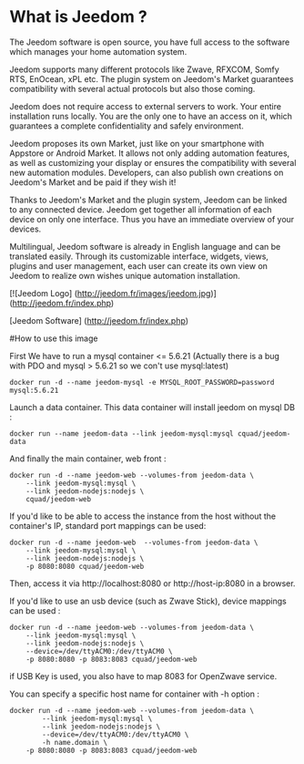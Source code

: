# What is Jeedom ?

The Jeedom software is open source, you have full access to the software which manages your home automation system.

Jeedom supports many different protocols like Zwave, RFXCOM, Somfy RTS, EnOcean, xPL etc. The plugin system on Jeedom's Market guarantees compatibility with several actual protocols but also those coming.

Jeedom does not require access to external servers to work. Your entire installation runs locally. You are the only one to have an access on it, which guarantees a complete confidentiality and safely environment.

Jeedom proposes its own Market, just like on your smartphone with Appstore or Android Market. It allows not only adding automation features, as well as customizing your display or ensures the compatibility with several new automation modules. Developers, can also publish own creations on Jeedom's Market and be paid if they wish it!

Thanks to Jeedom's Market and the plugin system, Jeedom can be linked to any connected device. Jeedom get together all information of each device on only one interface. Thus you have an immediate overview of your devices.

Multilingual, Jeedom software is already in English language and can be translated easily. Through its customizable interface, widgets, views, plugins and user management, each user can create its own view on Jeedom to realize own wishes unique automation installation.

[![Jeedom Logo] (http://jeedom.fr/images/jeedom.jpg)] (http://jeedom.fr/index.php)

[Jeedom Software] (http://jeedom.fr/index.php)

#How to use this image

First We have to run a mysql container <= 5.6.21 (Actually there is a bug with PDO and mysql > 5.6.21 so we con't use mysql:latest)

```
docker run -d --name jeedom-mysql -e MYSQL_ROOT_PASSWORD=password mysql:5.6.21
```

Launch a data container. This data container will install jeedom on mysql DB :

```
docker run --name jeedom-data --link jeedom-mysql:mysql cquad/jeedom-data
```

And finally the main container, web front :

```
docker run -d --name jeedom-web --volumes-from jeedom-data \
	--link jeedom-mysql:mysql \
	--link jeedom-nodejs:nodejs \
	cquad/jeedom-web
```

If you'd like to be able to access the instance from the host without the container's IP, standard port mappings can be used:

```
docker run -d --name jeedom-web  --volumes-from jeedom-data \
	--link jeedom-mysql:mysql \
	--link jeedom-nodejs:nodejs \
	-p 8080:8080 cquad/jeedom-web
```

Then, access it via http://localhost:8080 or http://host-ip:8080 in a browser.

If you'd like to use an usb device (such as Zwave Stick), device mappings can be used :

```
docker run -d --name jeedom-web --volumes-from jeedom-data \
	--link jeedom-mysql:mysql \
	--link jeedom-nodejs:nodejs \
	--device=/dev/ttyACM0:/dev/ttyACM0 \
	-p 8080:8080 -p 8083:8083 cquad/jeedom-web
```

if USB Key is used, you also have to map 8083 for OpenZwave service.

You can specify a specific host name for container with -h option :

```
docker run -d --name jeedom-web --volumes-from jeedom-data \
        --link jeedom-mysql:mysql \
        --link jeedom-nodejs:nodejs \
        --device=/dev/ttyACM0:/dev/ttyACM0 \
        -h name.domain \
	-p 8080:8080 -p 8083:8083 cquad/jeedom-web

```
